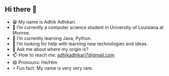 ## Hi there 👋
- 😁 My name is Adhik Adhikari.
- 🔭 I’m currently a computer science student in University of Louisiana at Monroe.
- 🌱 I’m currently learning Java, Python.
- 🤔 I’m looking for help with learning new technologies and ideas.
- 💬 Ask me about where my origin is?
- 📫 How to reach me: adhikadhikari7@gmail.com
- 😄 Pronouns: He/Him
- ⚡ Fun fact: My name is very very rare.
